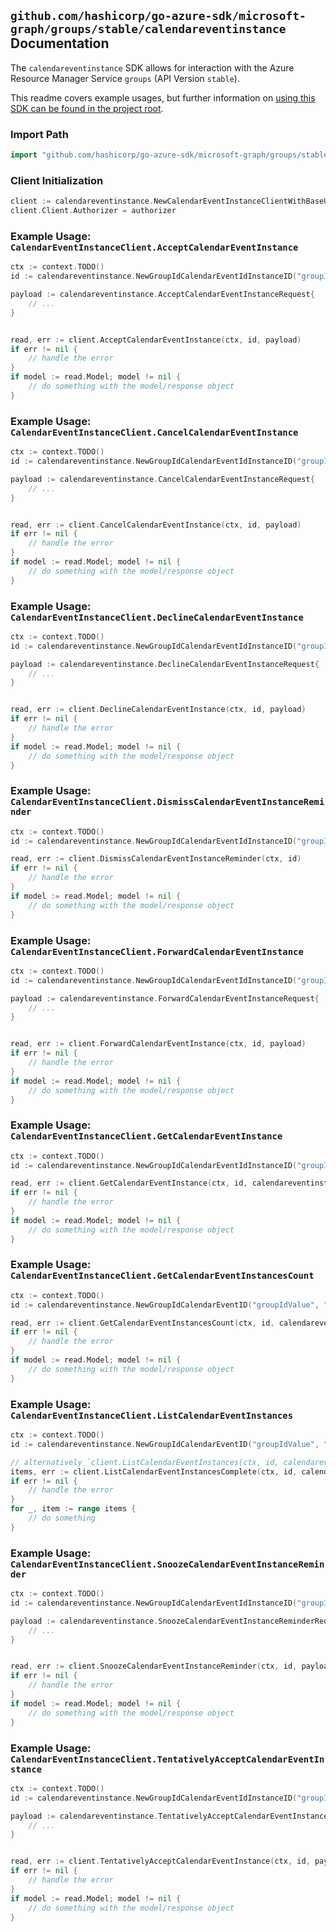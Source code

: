 
## `github.com/hashicorp/go-azure-sdk/microsoft-graph/groups/stable/calendareventinstance` Documentation

The `calendareventinstance` SDK allows for interaction with the Azure Resource Manager Service `groups` (API Version `stable`).

This readme covers example usages, but further information on [using this SDK can be found in the project root](https://github.com/hashicorp/go-azure-sdk/tree/main/docs).

### Import Path

```go
import "github.com/hashicorp/go-azure-sdk/microsoft-graph/groups/stable/calendareventinstance"
```


### Client Initialization

```go
client := calendareventinstance.NewCalendarEventInstanceClientWithBaseURI("https://management.azure.com")
client.Client.Authorizer = authorizer
```


### Example Usage: `CalendarEventInstanceClient.AcceptCalendarEventInstance`

```go
ctx := context.TODO()
id := calendareventinstance.NewGroupIdCalendarEventIdInstanceID("groupIdValue", "eventIdValue", "eventId1Value")

payload := calendareventinstance.AcceptCalendarEventInstanceRequest{
	// ...
}


read, err := client.AcceptCalendarEventInstance(ctx, id, payload)
if err != nil {
	// handle the error
}
if model := read.Model; model != nil {
	// do something with the model/response object
}
```


### Example Usage: `CalendarEventInstanceClient.CancelCalendarEventInstance`

```go
ctx := context.TODO()
id := calendareventinstance.NewGroupIdCalendarEventIdInstanceID("groupIdValue", "eventIdValue", "eventId1Value")

payload := calendareventinstance.CancelCalendarEventInstanceRequest{
	// ...
}


read, err := client.CancelCalendarEventInstance(ctx, id, payload)
if err != nil {
	// handle the error
}
if model := read.Model; model != nil {
	// do something with the model/response object
}
```


### Example Usage: `CalendarEventInstanceClient.DeclineCalendarEventInstance`

```go
ctx := context.TODO()
id := calendareventinstance.NewGroupIdCalendarEventIdInstanceID("groupIdValue", "eventIdValue", "eventId1Value")

payload := calendareventinstance.DeclineCalendarEventInstanceRequest{
	// ...
}


read, err := client.DeclineCalendarEventInstance(ctx, id, payload)
if err != nil {
	// handle the error
}
if model := read.Model; model != nil {
	// do something with the model/response object
}
```


### Example Usage: `CalendarEventInstanceClient.DismissCalendarEventInstanceReminder`

```go
ctx := context.TODO()
id := calendareventinstance.NewGroupIdCalendarEventIdInstanceID("groupIdValue", "eventIdValue", "eventId1Value")

read, err := client.DismissCalendarEventInstanceReminder(ctx, id)
if err != nil {
	// handle the error
}
if model := read.Model; model != nil {
	// do something with the model/response object
}
```


### Example Usage: `CalendarEventInstanceClient.ForwardCalendarEventInstance`

```go
ctx := context.TODO()
id := calendareventinstance.NewGroupIdCalendarEventIdInstanceID("groupIdValue", "eventIdValue", "eventId1Value")

payload := calendareventinstance.ForwardCalendarEventInstanceRequest{
	// ...
}


read, err := client.ForwardCalendarEventInstance(ctx, id, payload)
if err != nil {
	// handle the error
}
if model := read.Model; model != nil {
	// do something with the model/response object
}
```


### Example Usage: `CalendarEventInstanceClient.GetCalendarEventInstance`

```go
ctx := context.TODO()
id := calendareventinstance.NewGroupIdCalendarEventIdInstanceID("groupIdValue", "eventIdValue", "eventId1Value")

read, err := client.GetCalendarEventInstance(ctx, id, calendareventinstance.DefaultGetCalendarEventInstanceOperationOptions())
if err != nil {
	// handle the error
}
if model := read.Model; model != nil {
	// do something with the model/response object
}
```


### Example Usage: `CalendarEventInstanceClient.GetCalendarEventInstancesCount`

```go
ctx := context.TODO()
id := calendareventinstance.NewGroupIdCalendarEventID("groupIdValue", "eventIdValue")

read, err := client.GetCalendarEventInstancesCount(ctx, id, calendareventinstance.DefaultGetCalendarEventInstancesCountOperationOptions())
if err != nil {
	// handle the error
}
if model := read.Model; model != nil {
	// do something with the model/response object
}
```


### Example Usage: `CalendarEventInstanceClient.ListCalendarEventInstances`

```go
ctx := context.TODO()
id := calendareventinstance.NewGroupIdCalendarEventID("groupIdValue", "eventIdValue")

// alternatively `client.ListCalendarEventInstances(ctx, id, calendareventinstance.DefaultListCalendarEventInstancesOperationOptions())` can be used to do batched pagination
items, err := client.ListCalendarEventInstancesComplete(ctx, id, calendareventinstance.DefaultListCalendarEventInstancesOperationOptions())
if err != nil {
	// handle the error
}
for _, item := range items {
	// do something
}
```


### Example Usage: `CalendarEventInstanceClient.SnoozeCalendarEventInstanceReminder`

```go
ctx := context.TODO()
id := calendareventinstance.NewGroupIdCalendarEventIdInstanceID("groupIdValue", "eventIdValue", "eventId1Value")

payload := calendareventinstance.SnoozeCalendarEventInstanceReminderRequest{
	// ...
}


read, err := client.SnoozeCalendarEventInstanceReminder(ctx, id, payload)
if err != nil {
	// handle the error
}
if model := read.Model; model != nil {
	// do something with the model/response object
}
```


### Example Usage: `CalendarEventInstanceClient.TentativelyAcceptCalendarEventInstance`

```go
ctx := context.TODO()
id := calendareventinstance.NewGroupIdCalendarEventIdInstanceID("groupIdValue", "eventIdValue", "eventId1Value")

payload := calendareventinstance.TentativelyAcceptCalendarEventInstanceRequest{
	// ...
}


read, err := client.TentativelyAcceptCalendarEventInstance(ctx, id, payload)
if err != nil {
	// handle the error
}
if model := read.Model; model != nil {
	// do something with the model/response object
}
```
